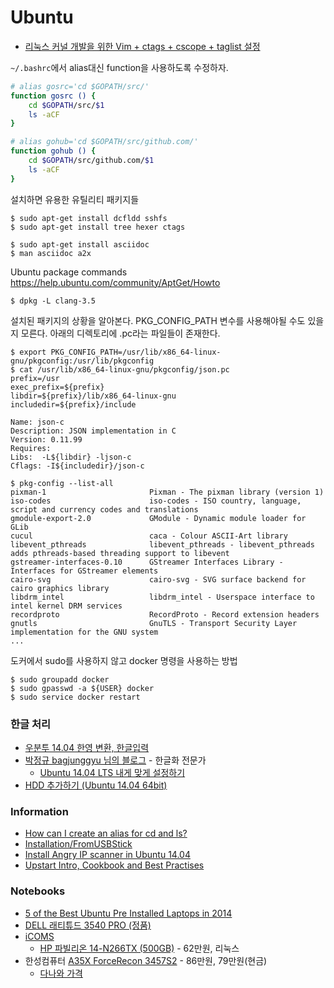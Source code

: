 # Ubuntu

* [리눅스 커널 개발을 위한 Vim + ctags + cscope + taglist 설정](https://ysoh.wordpress.com/2012/04/09/%EB%A6%AC%EB%88%85%EC%8A%A4-%EC%BB%A4%EB%84%90-%EA%B0%9C%EB%B0%9C%EC%9D%84-%EC%9C%84%ED%95%9C-vim-%EC%84%A4%EC%A0%95-vimrc/)


`~/.bashrc`에서 alias대신 function을 사용하도록 수정하자.
```sh
# alias gosrc='cd $GOPATH/src/'
function gosrc () {
    cd $GOPATH/src/$1
    ls -aCF
}

# alias gohub='cd $GOPATH/src/github.com/'
function gohub () {
    cd $GOPATH/src/github.com/$1
    ls -aCF
}
```

설치하면 유용한 유틸리티 패키지들
```
$ sudo apt-get install dcfldd sshfs
$ sudo apt-get install tree hexer ctags
```

```
$ sudo apt-get install asciidoc
$ man asciidoc a2x
```


Ubuntu package commands
https://help.ubuntu.com/community/AptGet/Howto

```
$ dpkg -L clang-3.5
```
설치된 패키지의 상황을 알아본다. PKG_CONFIG_PATH 변수를 사용해야될 수도 있을지 모른다.
아래의 디렉토리에 .pc라는 파일들이 존재한다.
```
$ export PKG_CONFIG_PATH=/usr/lib/x86_64-linux-gnu/pkgconfig:/usr/lib/pkgconfig
$ cat /usr/lib/x86_64-linux-gnu/pkgconfig/json.pc
prefix=/usr
exec_prefix=${prefix}
libdir=${prefix}/lib/x86_64-linux-gnu
includedir=${prefix}/include

Name: json-c
Description: JSON implementation in C
Version: 0.11.99
Requires:
Libs:  -L${libdir} -ljson-c
Cflags: -I${includedir}/json-c

```

```
$ pkg-config --list-all
pixman-1                       Pixman - The pixman library (version 1)
iso-codes                      iso-codes - ISO country, language, script and currency codes and translations
gmodule-export-2.0             GModule - Dynamic module loader for GLib
cucul                          caca - Colour ASCII-Art library
libevent_pthreads              libevent_pthreads - libevent_pthreads adds pthreads-based threading support to libevent
gstreamer-interfaces-0.10      GStreamer Interfaces Library - Interfaces for GStreamer elements
cairo-svg                      cairo-svg - SVG surface backend for cairo graphics library
libdrm_intel                   libdrm_intel - Userspace interface to intel kernel DRM services
recordproto                    RecordProto - Record extension headers
gnutls                         GnuTLS - Transport Security Layer implementation for the GNU system
...
```

도커에서 sudo를 사용하지 않고 docker 명령을 사용하는 방법
```
$ sudo groupadd docker
$ sudo gpasswd -a ${USER} docker
$ sudo service docker restart
```

### 한글 처리
* [우분투 14.04 한영 변환, 한글입력](http://ngee.tistory.com/326)
* [박정규 bagjunggyu 님의 블로그](http://bagjunggyu.blogspot.kr/) - 한글화 전문가
  - [Ubuntu 14.04 LTS 내게 맞게 설정하기](http://blog.daum.net/bagjunggyu/154)
* [HDD 추가하기 (Ubuntu 14.04 64bit)](http://whatwant.tistory.com/686)


### Information
* [How can I create an alias for cd and ls?](http://askubuntu.com/questions/16106/how-can-i-create-an-alias-for-cd-and-ls)
* [Installation/FromUSBStick](https://help.ubuntu.com/community/Installation/FromUSBStick)
* [Install Angry IP scanner in Ubuntu 14.04](http://www.sysads.co.uk/2014/07/install-angry-ip-scanner-in-ubuntu-14-04/)
* [Upstart Intro, Cookbook and Best Practises](http://upstart.ubuntu.com/cookbook/)


### Notebooks
* [5 of the Best Ubuntu Pre Installed Laptops in 2014](http://www.htpcbeginner.com/ubuntu-pre-installed-laptops-2014/)
* [DELL 래티튜드 3540 PRO (정품)](http://prod.danawa.com/info/?pcode=2882047&relationMenuType=koost)
* [iCOMS](http://icoms.kr/main/)
  - [HP 파빌리온 14-N266TX (500GB)](http://icoms.kr/product/productView.php?nProdCode=2506754#) - 62만원, 리눅스
* 한성컴퓨터 [A35X ForceRecon 3457S2](http://www.monsterlabs.co.kr/shop/product_detail.html?pd_no=12095) - 86만원, 79만원(현금)
  - [다나와 가격](http://prod.danawa.com/info/?pcode=2954742&keyword=A35X+ForceRecon+3457S2)

